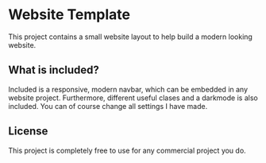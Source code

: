 # Website Template
This project contains a small website layout to help build
a modern looking website.

## What is included?
Included is a responsive, modern navbar, which can be embedded in any website project. Furthermore, different useful clases and a darkmode is also included. You can of course change all settings I have made.

## License
This project is completely free to use for any commercial project you do.